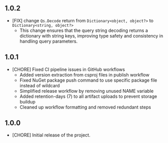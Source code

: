 ## 1.0.2

* [FIX] change `Qs.Decode` return from `Dictionary<object, object?>` to `Dictionary<string, object?>` 
    - This change ensures that the query string decoding returns a dictionary with string keys, improving type safety and consistency in handling query parameters.

## 1.0.1

* [CHORE] Fixed CI pipeline issues in GitHub workflows
    - Added version extraction from csproj files in publish workflow
    - Fixed NuGet package push command to use specific package file instead of wildcard
    - Simplified release workflow by removing unused NAME variable
    - Added retention-days (7) to all artifact uploads to prevent storage buildup
    - Cleaned up workflow formatting and removed redundant steps

## 1.0.0

* [CHORE] Initial release of the project.
